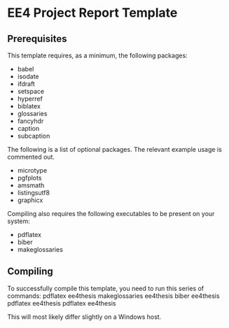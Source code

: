 # EE4 Project Report Template

## Prerequisites

This template requires, as a minimum, the following packages:
- babel
- isodate
- ifdraft
- setspace
- hyperref
- biblatex
- glossaries
- fancyhdr
- caption
- subcaption

The following is a list of optional packages. The relevant example usage is
commented out.
- microtype
- pgfplots
- amsmath
- listingsutf8
- graphicx

Compiling also requires the following executables to be present on your system:
- pdflatex
- biber
- makeglossaries

## Compiling

To successfully compile this template, you need to run this series of commands:
    pdflatex ee4thesis
    makeglossaries ee4thesis
    biber ee4thesis
    pdflatex ee4thesis
    pdflatex ee4thesis

This will most likely differ slightly on a Windows host.
